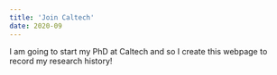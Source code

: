```yaml
---
title: 'Join Caltech'
date: 2020-09
---
```


I am going to start my PhD at Caltech and so I create this webpage to record my research history!
